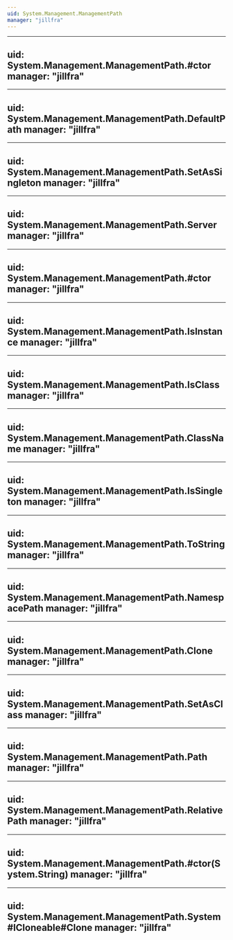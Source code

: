 ```yaml
---
uid: System.Management.ManagementPath
manager: "jillfra"
---
```


---
uid: System.Management.ManagementPath.#ctor
manager: "jillfra"
---

---
uid: System.Management.ManagementPath.DefaultPath
manager: "jillfra"
---

---
uid: System.Management.ManagementPath.SetAsSingleton
manager: "jillfra"
---

---
uid: System.Management.ManagementPath.Server
manager: "jillfra"
---

---
uid: System.Management.ManagementPath.#ctor
manager: "jillfra"
---

---
uid: System.Management.ManagementPath.IsInstance
manager: "jillfra"
---

---
uid: System.Management.ManagementPath.IsClass
manager: "jillfra"
---

---
uid: System.Management.ManagementPath.ClassName
manager: "jillfra"
---

---
uid: System.Management.ManagementPath.IsSingleton
manager: "jillfra"
---

---
uid: System.Management.ManagementPath.ToString
manager: "jillfra"
---

---
uid: System.Management.ManagementPath.NamespacePath
manager: "jillfra"
---

---
uid: System.Management.ManagementPath.Clone
manager: "jillfra"
---

---
uid: System.Management.ManagementPath.SetAsClass
manager: "jillfra"
---

---
uid: System.Management.ManagementPath.Path
manager: "jillfra"
---

---
uid: System.Management.ManagementPath.RelativePath
manager: "jillfra"
---

---
uid: System.Management.ManagementPath.#ctor(System.String)
manager: "jillfra"
---

---
uid: System.Management.ManagementPath.System#ICloneable#Clone
manager: "jillfra"
---
